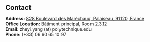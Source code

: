 <h1 id="contact"></h1>

<h2 style="margin: 60px 0px 10px;">Contact</h2>

<p><strong>Address:</strong> <a href="https://goo.gl/maps/y12LeWYuFmd8VZVt9">828 Boulevard des Maréchaux, Palaiseau, 91120, France</a>
<br />
<strong>Office Location:</strong> Bâtiment principal, Room 2.3.12
<br />
<strong>Email:</strong> <email>zheyi.yang (at) polytechnique.edu</email>
<br />
<strong>Phone:</strong> (+33) 06 60 65 10 97</p>
